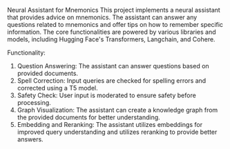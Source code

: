 Neural Assistant for Mnemonics
This project implements a neural assistant that provides advice on mnemonics. The assistant can answer any questions related to mnemonics and offer tips on how to remember specific information. The core functionalities are powered by various libraries and models, including Hugging Face's Transformers, Langchain, and Cohere.

Functionality:
1. Question Answering: The assistant can answer questions based on provided documents.
2. Spell Correction: Input queries are checked for spelling errors and corrected using a T5 model.
3. Safety Check: User input is moderated to ensure safety before processing.
4. Graph Visualization: The assistant can create a knowledge graph from the provided documents for better understanding.
5. Embedding and Reranking: The assistant utilizes embeddings for improved query understanding and utilizes reranking to provide better answers.
